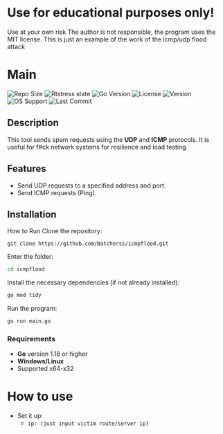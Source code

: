 # Use for educational purposes only!
Use at your own risk
The author is not responsible, the program uses the MIT license.
This is just an example of the work of the icmp/udp flood attack

# Main

![Repo Size](https://img.shields.io/github/repo-size/Batcherss/icmpflood?color=green)
![Rtstress state](https://img.shields.io/badge/Status-WIP-yellow)
![Go Version](https://img.shields.io/badge/Go-%3E%3D%201.18-blue)
![License](https://img.shields.io/badge/License-MIT-green)
![Version](https://img.shields.io/badge/Version-1.0.3-blue)
![OS Support](https://img.shields.io/badge/OS-Linux%20%7C%20Windows-blue)
![Last Commit](https://img.shields.io/github/last-commit/Batcherss/icmpspam)

## Description

This tool sends spam requests using the **UDP** and **ICMP** protocols. It is useful for f#ck network systems for resilience and load testing.

## Features

- Send UDP requests to a specified address and port.
- Send ICMP requests (Ping).

## Installation

How to Run
Clone the repository:

```git
git clone https://github.com/Batcherss/icmpflood.git
```

Enter the folder:
```cmd
cd icmpflood
```

Install the necessary dependencies (if not already installed):
```cmd
go mod tidy
```

Run the program:
```cmd
go run main.go
```

### Requirements

- **Go** version 1.18 or higher
- **Windows/Linux**
- Supported x64-x32

# How to use
- Set it up:
  - `ip: (just input victim route/server ip)`

